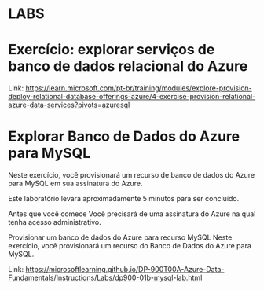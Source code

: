 # LABS 

# Exercício: explorar serviços de banco de dados relacional do Azure

Link: https://learn.microsoft.com/pt-br/training/modules/explore-provision-deploy-relational-database-offerings-azure/4-exercise-provision-relational-azure-data-services?pivots=azuresql

# Explorar Banco de Dados do Azure para MySQL
Neste exercício, você provisionará um recurso de banco de dados do Azure para MySQL em sua assinatura do Azure.

Este laboratório levará aproximadamente 5 minutos para ser concluído.

Antes que você comece
Você precisará de uma assinatura do Azure na qual tenha acesso administrativo.

Provisionar um banco de dados do Azure para recurso MySQL
Neste exercício, você provisionará um recurso do Banco de Dados do Azure para MySQL.

Link: https://microsoftlearning.github.io/DP-900T00A-Azure-Data-Fundamentals/Instructions/Labs/dp900-01b-mysql-lab.html
